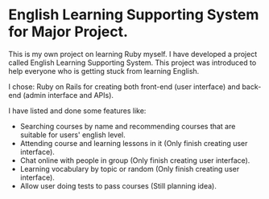# English Learning Supporting System for Major Project.
This is my own project on learning Ruby myself. I have developed a project called English Learning Supporting System. 
This project was introduced to help everyone who is getting stuck from learning English. 

I chose: Ruby on Rails for creating both front-end (user interface) and back-end (admin interface and APIs).

I have listed and done some features like:
- Searching courses by name and recommending courses that are suitable for users' english level.
- Attending course and learning lessons in it (Only finish creating user interface).
- Chat online with people in group (Only finish creating user interface).
- Learning vocabulary by topic or random (Only finish creating user interface).
- Allow user doing tests to pass courses (Still planning idea).
